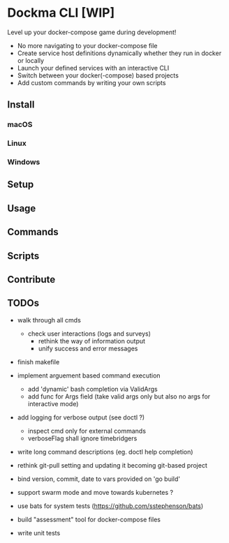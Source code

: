# Dockma CLI [WIP]

Level up your docker-compose game during development!

- No more navigating to your docker-compose file
- Create service host definitions dynamically whether they run in docker or locally
- Launch your defined services with an interactive CLI
- Switch between your docker(-compose) based projects
- Add custom commands by writing your own scripts

## Install

### macOS

### Linux

### Windows

## Setup

## Usage

## Commands

## Scripts

## Contribute

## TODOs

- walk through all cmds
  - check user interactions (logs and surveys)
    - rethink the way of information output
    - unify success and error messages
- finish makefile
- implement arguement based command execution
  - add 'dynamic' bash completion via ValidArgs
  - add func for Args field (take valid args only but also no args for interactive mode)
- add logging for verbose output (see doctl ?)
  - inspect cmd only for external commands
  - verboseFlag shall ignore timebridgers
- write long command descriptions (eg. doctl help completion)
- rethink git-pull setting and updating it becoming git-based project
- bind version, commit, date to vars provided on 'go build'
- support swarm mode and move towards kubernetes ?

- use bats for system tests (https://github.com/sstephenson/bats)
- build "assessment" tool for docker-compose files
- write unit tests

